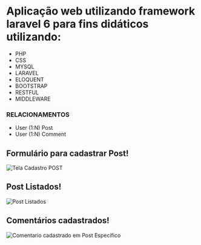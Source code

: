 
# Aplicação web utilizando framework laravel 6 para fins didáticos utilizando:

* PHP 
* CSS
* MYSQL
* LARAVEL 
* ELOQUENT
* BOOTSTRAP
* RESTFUL
* MIDDLEWARE

### RELACIONAMENTOS
* User (1:N) Post
* User (1:N) Comment
## Formulário para cadastrar Post!
![Tela Cadastro POST](https://user-images.githubusercontent.com/46831962/73115559-5e241c80-3f06-11ea-8fad-0d5bb83d9e8b.png)
## Post Listados!
![Post Listados](https://user-images.githubusercontent.com/46831962/73115589-eefaf800-3f06-11ea-8574-7b5ceab57ddc.png)
## Comentários cadastrados!
![Comentario cadastrado em Post Específico](https://user-images.githubusercontent.com/46831962/73115599-15209800-3f07-11ea-83dc-a5879f7c970d.png)




